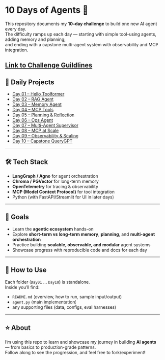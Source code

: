 # 10 Days of Agents 🚀

This repository documents my **10–day challenge** to build one new AI agent every day.  
The difficulty ramps up each day — starting with simple tool-using agents, adding memory and planning,  
and ending with a capstone multi-agent system with observability and MCP integration.  

[Link to Challenge Guildlines](https://docs.google.com/document/d/1Fbsb-b-gN5iFUzXmv-3HsjXGZFGeTAmNFsp8DhTu8zE/edit?usp=sharing)
---

## 📅 Daily Projects
- [Day 01 – Hello Toolformer](./Day01)  
- [Day 02 – RAG Agent](./Day02)  
- [Day 03 – Memory Agent](./Day03)  
- [Day 04 – MCP Tools](./Day04)  
- [Day 05 – Planning & Reflection](./Day05)  
- [Day 06 – Ops Agent](./Day06)  
- [Day 07 – Multi-Agent Supervisor](./Day07)  
- [Day 08 – MCP at Scale](./Day08)  
- [Day 09 – Observability & Scaling](./Day09)  
- [Day 10 – Capstone QueryGPT](./Day10)  

---

## 🛠️ Tech Stack
- **LangGraph / Agno** for agent orchestration  
- **Chroma / PGVector** for long-term memory  
- **OpenTelemetry** for tracing & observability  
- **MCP (Model Context Protocol)** for tool integration  
- Python (with FastAPI/Streamlit for UI in later days)

---

## 🎯 Goals
- Learn the **agentic ecosystem** hands-on  
- Explore **short-term vs long-term memory**, **planning**, and **multi-agent orchestration**  
- Practice building **scalable, observable, and modular** agent systems  
- Showcase progress with reproducible code and docs for each day  

---

## 🚦 How to Use
Each folder (`Day01` … `Day10`) is standalone.  
Inside you’ll find:
- `README.md` (overview, how to run, sample input/output)  
- `agent.py` (main implementation)  
- any supporting files (data, configs, eval harnesses)

---

## ⭐ About
I’m using this repo to learn and showcase my journey in building **AI agents** — from basics to production-grade patterns.  
Follow along to see the progression, and feel free to fork/experiment!
